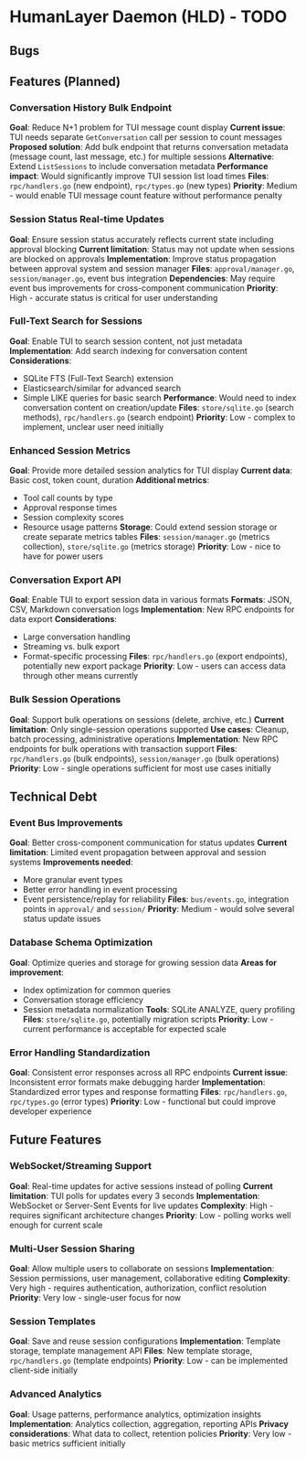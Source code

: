 # HumanLayer Daemon (HLD) - TODO

## Bugs



## Features (Planned)

### Conversation History Bulk Endpoint
**Goal**: Reduce N+1 problem for TUI message count display
**Current issue**: TUI needs separate `GetConversation` call per session to count messages
**Proposed solution**: Add bulk endpoint that returns conversation metadata (message count, last message, etc.) for multiple sessions
**Alternative**: Extend `ListSessions` to include conversation metadata
**Performance impact**: Would significantly improve TUI session list load times
**Files**: `rpc/handlers.go` (new endpoint), `rpc/types.go` (new types)
**Priority**: Medium - would enable TUI message count feature without performance penalty

### Session Status Real-time Updates
**Goal**: Ensure session status accurately reflects current state including approval blocking
**Current limitation**: Status may not update when sessions are blocked on approvals
**Implementation**: Improve status propagation between approval system and session manager
**Files**: `approval/manager.go`, `session/manager.go`, event bus integration
**Dependencies**: May require event bus improvements for cross-component communication
**Priority**: High - accurate status is critical for user understanding

### Full-Text Search for Sessions
**Goal**: Enable TUI to search session content, not just metadata
**Implementation**: Add search indexing for conversation content
**Considerations**: 
  - SQLite FTS (Full-Text Search) extension
  - Elasticsearch/similar for advanced search
  - Simple LIKE queries for basic search
**Performance**: Would need to index conversation content on creation/update
**Files**: `store/sqlite.go` (search methods), `rpc/handlers.go` (search endpoint)
**Priority**: Low - complex to implement, unclear user need initially

### Enhanced Session Metrics
**Goal**: Provide more detailed session analytics for TUI display
**Current data**: Basic cost, token count, duration
**Additional metrics**: 
  - Tool call counts by type
  - Approval response times
  - Session complexity scores
  - Resource usage patterns
**Storage**: Could extend session storage or create separate metrics tables
**Files**: `session/manager.go` (metrics collection), `store/sqlite.go` (metrics storage)
**Priority**: Low - nice to have for power users

### Conversation Export API
**Goal**: Enable TUI to export session data in various formats
**Formats**: JSON, CSV, Markdown conversation logs
**Implementation**: New RPC endpoints for data export
**Considerations**: 
  - Large conversation handling
  - Streaming vs. bulk export
  - Format-specific processing
**Files**: `rpc/handlers.go` (export endpoints), potentially new export package
**Priority**: Low - users can access data through other means currently

### Bulk Session Operations
**Goal**: Support bulk operations on sessions (delete, archive, etc.)
**Current limitation**: Only single-session operations supported
**Use cases**: Cleanup, batch processing, administrative operations
**Implementation**: New RPC endpoints for bulk operations with transaction support
**Files**: `rpc/handlers.go` (bulk endpoints), `session/manager.go` (bulk operations)
**Priority**: Low - single operations sufficient for most use cases initially

## Technical Debt

### Event Bus Improvements
**Goal**: Better cross-component communication for status updates
**Current limitation**: Limited event propagation between approval and session systems
**Improvements needed**:
  - More granular event types
  - Better error handling in event processing
  - Event persistence/replay for reliability
**Files**: `bus/events.go`, integration points in `approval/` and `session/`
**Priority**: Medium - would solve several status update issues

### Database Schema Optimization
**Goal**: Optimize queries and storage for growing session data
**Areas for improvement**:
  - Index optimization for common queries
  - Conversation storage efficiency
  - Session metadata normalization
**Tools**: SQLite ANALYZE, query profiling
**Files**: `store/sqlite.go`, potentially migration scripts
**Priority**: Low - current performance is acceptable for expected scale

### Error Handling Standardization
**Goal**: Consistent error responses across all RPC endpoints
**Current issue**: Inconsistent error formats make debugging harder
**Implementation**: Standardized error types and response formatting
**Files**: `rpc/handlers.go`, `rpc/types.go` (error types)
**Priority**: Low - functional but could improve developer experience

## Future Features

### WebSocket/Streaming Support
**Goal**: Real-time updates for active sessions instead of polling
**Current limitation**: TUI polls for updates every 3 seconds
**Implementation**: WebSocket or Server-Sent Events for live updates
**Complexity**: High - requires significant architecture changes
**Priority**: Low - polling works well enough for current scale

### Multi-User Session Sharing
**Goal**: Allow multiple users to collaborate on sessions
**Implementation**: Session permissions, user management, collaborative editing
**Complexity**: Very high - requires authentication, authorization, conflict resolution
**Priority**: Very low - single-user focus for now

### Session Templates
**Goal**: Save and reuse session configurations
**Implementation**: Template storage, template management API
**Files**: New template storage, `rpc/handlers.go` (template endpoints)
**Priority**: Low - can be implemented client-side initially

### Advanced Analytics
**Goal**: Usage patterns, performance analytics, optimization insights
**Implementation**: Analytics collection, aggregation, reporting APIs
**Privacy considerations**: What data to collect, retention policies
**Priority**: Very low - basic metrics sufficient initially